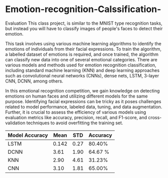 # Emotion-recognition-Calssification-
 Evaluation This class project, is similar to the MNIST type recognition tasks, but instead you will have to classify images of people's faces to detect their emotion.
 
This task involves using various machine learning algorithms to identify the emotions of individuals from their facial expressions. To train the algorithm, a labelled dataset of emotions is required, and once trained, the algorithm can classify new data into one of several emotional categories. There are various models and methods used for emotion recognition classification, including standard machine learning (KNN) and deep learning approaches such as convolutional neural networks (CNNs), dense nets, LSTM, 3-layer CNN, DCNN, among others.

In this emotional recognition competition, we gain knowledge on detecting emotions on human faces and utilizing different models for the same purpose. Identifying facial expressions can be tricky as it poses challenges related to model performance, labeled data, tuning, and data augmentation. Further, it is crucial to assess the efficiency of various models using evaluation metrics like accuracy, precision, recall, and F1-score, and cross- validation techniques to avoid overfitting the training set.

Model	Accuracy          | Mean    | STD    |  Accuracy 
------------------------|---------|----------|----------|
LSTM                    | 0.142   | 0.27     |   80.40% |
DCNN                    | 3.61    |  1.90    |   64.67 %|
KNN                     | 2.90    |  4.61    |   31.23% |
CNN                     | 3.10    |  1.81    |   65.00% |
